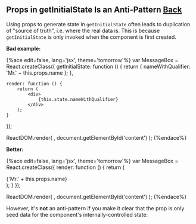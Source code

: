 ## Props in getInitialState Is an Anti-Pattern [Back](./../react.md)

Using props to generate state in `getInitialState` often leads to duplication of "source of truth", i.e. where the real data is. This is because `getInitialState` is only invoked when the component is first created.

**Bad example:**

{%ace edit=false, lang='jsx', theme='tomorrow'%}
var MessageBox = React.createClass({
    getInitialState: function () {
        return { nameWithQualifier: 'Mr.' + this.props.name };
    },
    
    render: function () {
        return (
            <div>
                {this.state.nameWithQualifier}
            </div>
        );
    }
});

ReactDOM.render(
    <MessageBox name="aleen42" />,
    document.getElementById('content')
);
{%endace%}

**Better:**

{%ace edit=false, lang='jsx', theme='tomorrow'%}
var MessageBox = React.createClass({
    render: function () {
        return (
            <div>
                {'Mr.' + this.props.name}
            </div>
        );
    }
});

ReactDOM.render(
    <MessageBox name="aleen42" />,
    document.getElementById('content')
);
{%endace%}

However, it's **not** an anti-pattern if you make it clear that the prop is only seed data for the component's internally-controlled state: